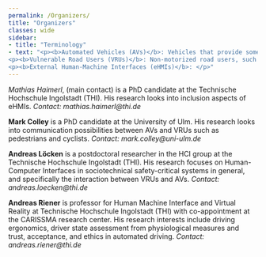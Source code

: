 ```yaml
---
permalink: /Organizers/
title: "Organizers"
classes: wide
sidebar:
- title: "Terminology"
- text: "<p><b>Automated Vehicles (AVs)</b>: Vehicles that provide some level of automation, thereby reducing the effort of the human driver for the primary driving task. In this workshop, we focus on AVs that do not need an attentive driver at all times, thus SAE Levels 3 and above.</p>
<p><b>Vulnerable Road Users (VRUs)</b>: Non-motorized road users, such as pedestrians and cyclists, motorcyclists, and persons with disabilities, reduced mobility, or reduced orientation [<a href='/References/#connell1997'>Connell1997</a>]. This workshop specifically focuses on especially vulnerable road users eVRUs [<a href='/References/#hollaender2021'>Hollaender2021</a>] like children, older adults or people with impairments.</p>
<p><b>External Human-Machine Interfaces (eHMIs)</b>: </p>"
---
```


*Mathias Haimerl*,  (main contact) is a PhD candidate at the Technische Hochschule Ingolstadt (THI). His research looks into inclusion aspects of eHMIs. *Contact: mathias.haimerl@<span style="display:none;">thisisnotpartofthedomain-</span>thi.<span style="display:none;">thisnoteither-</span>de*

**Mark Colley** is a PhD candidate at the University of Ulm. His research looks into communication possibilities between AVs and VRUs such as pedestrians and cyclists. *Contact: mark.colley@<span style="display:none;">thisisnotpartofthedomain-</span>uni-ulm.<span style="display:none;">thisnoteither-</span>de*

**Andreas Löcken** is a postdoctoral researcher in the HCI group at the Technische Hochschule Ingolstadt (THI). His research focuses on Human-Computer Interfaces in sociotechnical safety-critical systems in general, and specifically the interaction between VRUs and AVs. *Contact: andreas.loecken@<span style="display:none;">thisisnotpartofthedomain-</span>thi.<span style="display:none;">thisnoteither-</span>de*

**Andreas Riener** is professor for Human Machine Interface and Virtual Reality at Technische Hochschule Ingolstadt (THI) with co-appointment at the CARISSMA research center. His research interests include driving ergonomics, driver state assessment from physiological measures and trust, acceptance, and ethics in automated driving. *Contact: andreas.riener@<span style="display:none;">thisisnotpartofthedomain-</span>thi.<span style="display:none;">thisnoteither-</span>de*

